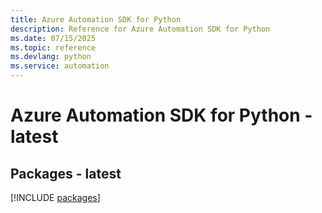 ```yaml
---
title: Azure Automation SDK for Python
description: Reference for Azure Automation SDK for Python
ms.date: 07/15/2025
ms.topic: reference
ms.devlang: python
ms.service: automation
---
```

# Azure Automation SDK for Python - latest
## Packages - latest
[!INCLUDE [packages](automation-index.md)]